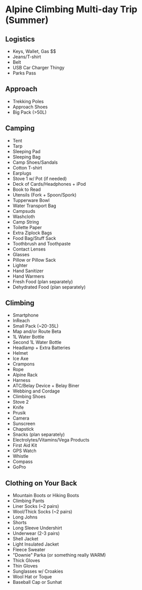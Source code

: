 Alpine Climbing Multi-day Trip (Summer)
=======================================

## Logistics 

- Keys, Wallet, Gas $$
- Jeans/T-shirt
- Belt
- USB Car Charger Thingy
- Parks Pass

## Approach 

- Trekking Poles
- Approach Shoes
- Big Pack (>50L)

## Camping

- Tent
- Tarp
- Sleeping Pad
- Sleeping Bag
- Camp Shoes/Sandals
- Cotton T-shirt 
- Earplugs
- Stove 1 w/ Pot (if needed)
- Deck of Cards/Headphones + iPod
- Book to Read
- Utensils (Fork + Spoon/Spork)
- Tupperware Bowl
- Water Transport Bag
- Campsuds
- Washcloth
- Camp String
- Toilette Paper
- Extra Ziplock Bags
- Food Bag/Stuff Sack
- Toothbrush and Toothpaste
- Contact Lenses
- Glasses
- Pillow or Pillow Sack
- Lighter
- Hand Sanitizer
- Hand Warmers
- Fresh Food (plan separately)
- Dehydrated Food (plan separately)

## Climbing

- Smartphone
- InReach
- Small Pack (~20-35L)
- Map and/or Route Beta
- 1L Water Bottle
- Second 1L Water Bottle
- Headlamp + Extra Batteries
- Helmet
- Ice Axe
- Crampons
- Rope
- Alpine Rack
- Harness
- ATC/Belay Device + Belay Biner
- Webbing and Cordage
- Climbing Shoes
- Stove 2
- Knife
- Prusik
- Camera
- Sunscreen
- Chapstick
- Snacks (plan separately)
- Electrolytes/Vitamins/Vega Products
- First Aid Kit
- GPS Watch
- Whistle
- Compass
- GoPro

## Clothing on Your Back

- Mountain Boots or Hiking Boots
- Climbing Pants
- Liner Socks (~2 pairs)
- Wool/Thick Socks (~2 pairs)
- Long Johns
- Shorts
- Long Sleeve Undershirt
- Underwear (2-3 pairs)
- Shell Jacket
- Light Insulated Jacket
- Fleece Sweater
- "Downie" Parka (or something really WARM)
- Thick Gloves
- Thin Gloves
- Sunglasses w/ Croakies 
- Wool Hat or Toque
- Baseball Cap or Sunhat
